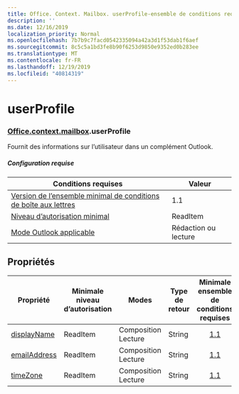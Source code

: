 ```yaml
---
title: Office. Context. Mailbox. userProfile-ensemble de conditions requises 1,2
description: ''
ms.date: 12/16/2019
localization_priority: Normal
ms.openlocfilehash: 7b7b9c7facd0542335094a42a3d1f53dab1f6aef
ms.sourcegitcommit: 8c5c5a1bd3fe8b90f6253d9850e9352ed0b283ee
ms.translationtype: MT
ms.contentlocale: fr-FR
ms.lasthandoff: 12/19/2019
ms.locfileid: "40814319"
---
```

# <a name="userprofile"></a>userProfile

### <a name="officeofficemdcontextofficecontextmdmailboxofficecontextmailboxmduserprofile"></a>[Office](office.md)[.context](office.context.md)[.mailbox](office.context.mailbox.md).userProfile

Fournit des informations sur l’utilisateur dans un complément Outlook.

##### <a name="requirements"></a>Configuration requise

|Conditions requises| Valeur|
|---|---|
|[Version de l’ensemble minimal de conditions de boîte aux lettres](../../requirement-sets/outlook-api-requirement-sets.md)| 1.1|
|[Niveau d’autorisation minimal](/outlook/add-ins/understanding-outlook-add-in-permissions)| ReadItem|
|[Mode Outlook applicable](/outlook/add-ins/#extension-points)| Rédaction ou lecture|

## <a name="properties"></a>Propriétés

| Propriété | Minimale<br>niveau d’autorisation | Modes | Type de retour | Minimale<br>ensemble de conditions requises |
|---|---|---|---|:---:|
| [displayName](/javascript/api/outlook/office.userprofile?view=outlook-js-1.2#displayname) | ReadItem | Composition<br>Lecture | String | [1.1](../requirement-set-1.1/outlook-requirement-set-1.1.md) |
| [emailAddress](/javascript/api/outlook/office.userprofile?view=outlook-js-1.2#emailaddress) | ReadItem | Composition<br>Lecture | String | [1.1](../requirement-set-1.1/outlook-requirement-set-1.1.md) |
| [timeZone](/javascript/api/outlook/office.userprofile?view=outlook-js-1.2#timezone) | ReadItem | Composition<br>Lecture | String | [1.1](../requirement-set-1.1/outlook-requirement-set-1.1.md) |
